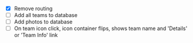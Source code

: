 - [x] Remove routing
- [ ] Add all teams to database
- [ ] Add photos to database
- [ ] On team icon click, icon container flips, shows team name and 'Details' or 'Team Info' link